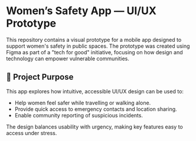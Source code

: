 # Women’s Safety App — UI/UX Prototype

This repository contains a visual prototype for a mobile app designed to support women's safety in public spaces. The prototype was created using Figma as part of a "tech for good" initiative, focusing on how design and technology can empower vulnerable communities.

## 🧠 Project Purpose

This app explores how intuitive, accessible UI/UX design can be used to:
- Help women feel safer while travelling or walking alone.
- Provide quick access to emergency contacts and location sharing.
- Enable community reporting of suspicious incidents.

The design balances usability with urgency, making key features easy to access under stress.
